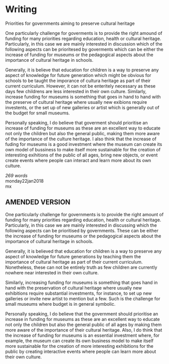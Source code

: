 
# Writing

Priorities for governments aiming to preserve cultural heritage

One particularly challenge for goverments is to provide the right amound of funding for
many priorities regarding education, health or cultural heritage. Particularly,
in this case we are mainly interested in discussion which of the following aspects 
can be prioritesed by goverments which can be either  the increase of funding for museums 
or the pedagogical aspects about the importance of cultural heritage in schools.

Generally, it is believe that education for children is a way to preserve any 
aspect of knowledge for future generation which might be obvious for schools to be taught 
the imporance of cultura heritage as part of their current curriculum. 
However, it can not be enteritely necessary as these days few childrens are less 
interested in their own culture.
Similarly, increase funding for museums is something that goes in hand to hand with 
the preserve of cultural heritage where usually new exibions require investents,
or the set up of new galleries or artist which is generally out of the budget for
small museums.

Personally speaking, I do believe that goverment should prioritise an increase 
of funding for museums as these are an excellent way to educate not only the children
but also the general public, making them more aware of the importance of the culture 
heritage. I also think that the increase of fuding for museums is a good investment
where the museum can create its own model of bussiness to make itself more sustainable 
for the creation of interesting exihitions of the public of all ages, bring new 
objects, or event create events where people can interact and learn more about its
own culture.

_269 words_  
monday22jan2018  
mx  

## AMENDED VERSION


One particularly challenge for governments is to provide the right amount of funding for 
many priorities regarding education, health or cultural heritage. Particularly,
in this case we are mainly interested in discussing which the following aspects 
can be prioritised by governments. These can be either the increase of funding for museums 
or the pedagogical aspects about the importance of cultural heritage in schools.

Generally, it is believed that education for children is a way to preserve any 
aspect of knowledge for future generations by teaching them the importance of cultural 
heritage as part of their current curriculum. Nonetheless, these can not be entirely 
truth as few children are currently nowhere near interested in their own culture.

Similarly, increasing funding for museums is something that goes hand in hand with 
the preservation of cultural heritage where usually new exhibitions require 
substantial investments, for instance, to set up new galleries or invite new artist
to mention but a few. Such is the challenge for small museums where budget is in
general symbolic.

Personally speaking, I do believe that the government should prioritise an increase 
in funding for museums as these are an excellent way to educate not only the children
but also the general public of all ages by making them more aware of the importance of 
their cultural heritage. 
Also, I do think that the increase of funding for museums is an essential investment
where, for example, the museum can create its own business model to make itself 
more sustainable for the creation of more interesting exhibitions for the public
by creating interactive events where people can learn more about their own culture.







